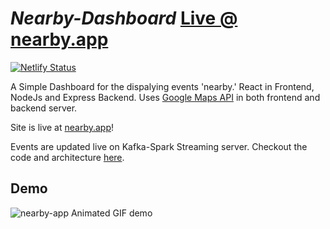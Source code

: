# *Nearby-Dashboard* [Live @ nearby.app](https://nearbyapp.netlify.app)

[![Netlify Status](https://api.netlify.com/api/v1/badges/f37ae0a8-90a1-4779-8f05-3a7b777f3df8/deploy-status)](https://app.netlify.com/sites/nearbyapp/deploys)


A Simple Dashboard for the dispalying events 'nearby.' React in Frontend, NodeJs and Express Backend. Uses [Google Maps API](https://developers.google.com/maps) in both frontend and backend server. 

Site is live at [nearby.app](https://nearbyapp.netlify.app)!

Events are updated live on Kafka-Spark Streaming server. Checkout the code and architecture [here](https://github.com/saivk7/kafka-spark-project).


## Demo 

![nearby-app Animated GIF demo](./demo.gif)
